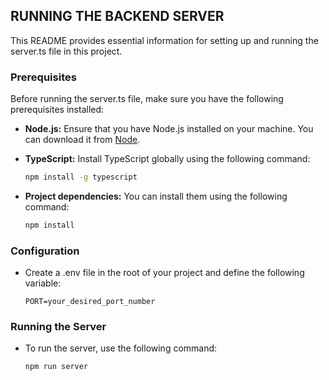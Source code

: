 ## RUNNING THE BACKEND SERVER

This README provides essential information for setting up and running the server.ts file in this project.

### Prerequisites

Before running the server.ts file, make sure you have the following prerequisites installed:

-   **Node.js:** Ensure that you have Node.js installed on your machine. You can download it from [Node](https://nodejs.org/).

-   **TypeScript:** Install TypeScript globally using the following command:

    ```bash
    npm install -g typescript
    ```

-   **Project dependencies:** You can install them using the following command:

    ```bash
    npm install
    ```

### Configuration

-   Create a .env file in the root of your project and define the following variable:

    ```env
    PORT=your_desired_port_number
    ```

### Running the Server

-   To run the server, use the following command:

    ```bash
    npm run server
    ```
